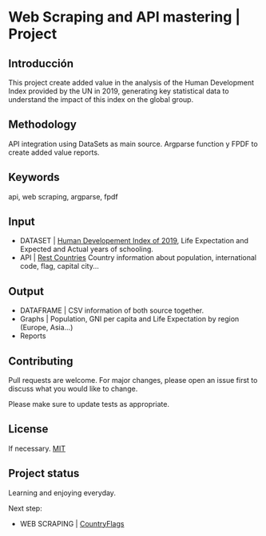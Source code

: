 # Web Scraping and API mastering | Project

## Introducción
This project create added value in the analysis of the Human Development Index provided by the UN in 2019, generating key statistical data to understand the impact of this index on the global group.

## Methodology
API integration using DataSets as main source. Argparse function y FPDF to create added value reports.

## Keywords
api, web scraping, argparse, fpdf

## Input
- DATASET | [Human Developement Index of 2019](http://hdr.undp.org/en/content/human-development-index-hdi), Life Expectation and Expected and Actual years of schooling. 
- API | [Rest Countries](https://restcountries.eu/) Country information about population, international code, flag, capital city...


## Output
- DATAFRAME | CSV information of both source together.
- Graphs | Population, GNI per capita and Life Expectation by region (Europe, Asia...)
- Reports

## Contributing
Pull requests are welcome. For major changes, please open an issue first to discuss what you would like to change.

Please make sure to update tests as appropriate.

## License
If necessary. 
[MIT](https://choosealicense.com/licenses/mit/)

## Project status
Learning and enjoying everyday.

Next step:
- WEB SCRAPING | [CountryFlags](https://www.countryflags.io/)
